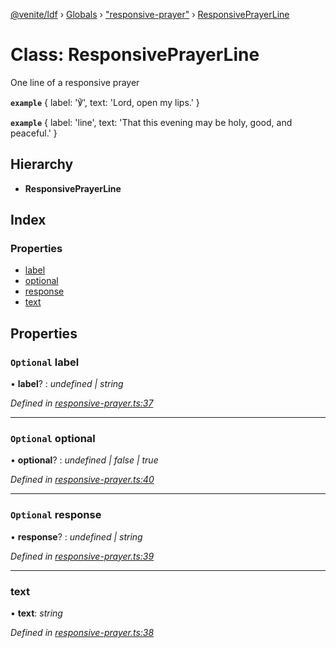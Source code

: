[@venite/ldf](../README.md) › [Globals](../globals.md) › ["responsive-prayer"](../modules/_responsive_prayer_.md) › [ResponsivePrayerLine](_responsive_prayer_.responsiveprayerline.md)

# Class: ResponsivePrayerLine

One line of a responsive prayer

**`example`** 
{ label: '℣', text: 'Lord, open my lips.' }

**`example`** 
{ label: 'line', text: 'That this evening may be holy, good, and peaceful.' }

## Hierarchy

* **ResponsivePrayerLine**

## Index

### Properties

* [label](_responsive_prayer_.responsiveprayerline.md#optional-label)
* [optional](_responsive_prayer_.responsiveprayerline.md#optional-optional)
* [response](_responsive_prayer_.responsiveprayerline.md#optional-response)
* [text](_responsive_prayer_.responsiveprayerline.md#text)

## Properties

### `Optional` label

• **label**? : *undefined | string*

*Defined in [responsive-prayer.ts:37](https://github.com/gbj/venite/blob/409fb92/ldf/src/responsive-prayer.ts#L37)*

___

### `Optional` optional

• **optional**? : *undefined | false | true*

*Defined in [responsive-prayer.ts:40](https://github.com/gbj/venite/blob/409fb92/ldf/src/responsive-prayer.ts#L40)*

___

### `Optional` response

• **response**? : *undefined | string*

*Defined in [responsive-prayer.ts:39](https://github.com/gbj/venite/blob/409fb92/ldf/src/responsive-prayer.ts#L39)*

___

###  text

• **text**: *string*

*Defined in [responsive-prayer.ts:38](https://github.com/gbj/venite/blob/409fb92/ldf/src/responsive-prayer.ts#L38)*
